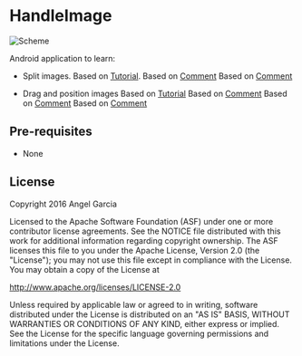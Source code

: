 HandleImage
=================

![Scheme](/readmeImages/Screenshot_1480816607.png)

Android application to learn:

- Split images.
  Based on [Tutorial](http://www.allappsdevelopers.com/TopicDetail.aspx?TopicID=dbf042fc-80be-4eca-9b7c-c0273ae2e8d9).
  Based on [Comment](http://gaddamsraj.blogspot.mx/2014/05/move-image-with-finger-touch-inside.html)
  Based on [Comment](http://stackoverflow.com/questions/5650740/divide-image-into-parts)

- Drag and position images
  Based on [Tutorial](http://www.devexchanges.info/2015/03/simple-moving-object-with-touch-events.html)
  Based on [Comment](http://gaddamsraj.blogspot.mx/2014/05/move-image-with-finger-touch-inside.html)
  Based on [Comment](http://stackoverflow.com/questions/6262084/how-to-slide-image-with-finger-touch-in-android)
  Based on [Comment](http://stackoverflow.com/questions/16557076/how-to-smoothly-move-a-image-view-with-users-finger-on-android-emulator)


Pre-requisites
--------------
- None


License
-------
Copyright 2016 Angel Garcia

Licensed to the Apache Software Foundation (ASF) under one or more contributor
license agreements.  See the NOTICE file distributed with this work for
additional information regarding copyright ownership.  The ASF licenses this
file to you under the Apache License, Version 2.0 (the "License"); you may not
use this file except in compliance with the License.  You may obtain a copy of
the License at

http://www.apache.org/licenses/LICENSE-2.0

Unless required by applicable law or agreed to in writing, software
distributed under the License is distributed on an "AS IS" BASIS, WITHOUT
WARRANTIES OR CONDITIONS OF ANY KIND, either express or implied.  See the
License for the specific language governing permissions and limitations under
the License.

